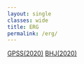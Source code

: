 ```yaml
---
layout: single
classes: wide
title: ERG
permalink: /erg/
---
```

<a href="../files/GPSS (2020).pdf" target="_blank">GPSS(2020)</a>
<a href="../files/BHJ (2022).pdf" target="_blank">BHJ(2020)</a>
